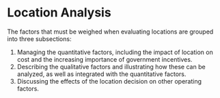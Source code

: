 # Location Analysis

The factors that must be weighed when evaluating locations are grouped into three subsections:

1. Managing the quantitative factors, including the impact of location on cost and the increasing importance of government incentives.
2. Describing the qualitative factors and illustrating how these can be analyzed, as well as integrated with the quantitative factors.
3. Discussing the effects of the location decision on other operating factors.